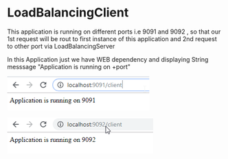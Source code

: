 # LoadBalancingClient

This application is running on different ports i.e 9091 and 9092 , so that our 1st request will be rout to first instance of this application and 2nd request to other port via LoadBalancingServer

In this Application just we have WEB dependency and displaying String messsage "Application is running on +port"

![When we are hitting this Application Directly via Port 9091](https://github.com/KhatriCodes/LoadBalancingClient/blob/master/Port9091.png)

![When we are hitting this Application Directly via Port 9092](https://github.com/KhatriCodes/LoadBalancingClient/blob/master/Port9092.png)


